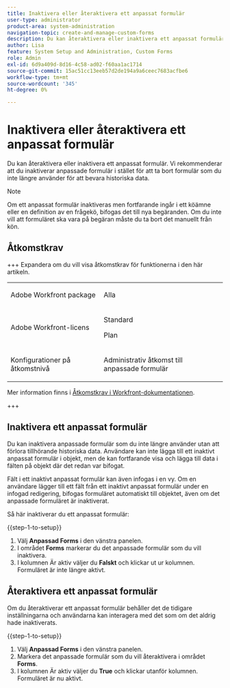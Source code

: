 ```yaml
---
title: Inaktivera eller återaktivera ett anpassat formulär
user-type: administrator
product-area: system-administration
navigation-topic: create-and-manage-custom-forms
description: Du kan återaktivera eller inaktivera ett anpassat formulär. Vi rekommenderar att du inaktiverar anpassade formulär i stället för att ta bort formulär som du inte längre använder för att bevara historiska data.
author: Lisa
feature: System Setup and Administration, Custom Forms
role: Admin
exl-id: 6d9a409d-8d16-4c58-ad02-f60aa1ac1714
source-git-commit: 15ac51cc13eeb57d2de194a9a6ceec7683acfbe6
workflow-type: tm+mt
source-wordcount: '345'
ht-degree: 0%

---
```


# Inaktivera eller återaktivera ett anpassat formulär

Du kan återaktivera eller inaktivera ett anpassat formulär. Vi rekommenderar att du inaktiverar anpassade formulär i stället för att ta bort formulär som du inte längre använder för att bevara historiska data.

>[!NOTE]
>
>Om ett anpassat formulär inaktiveras men fortfarande ingår i ett köämne eller en definition av en frågekö, bifogas det till nya begäranden. Om du inte vill att formuläret ska vara på begäran måste du ta bort det manuellt från kön.

## Åtkomstkrav

+++ Expandera om du vill visa åtkomstkrav för funktionerna i den här artikeln.

<table style="table-layout:auto"> 
 <col> 
 <col> 
 <tbody> 
  <tr> 
   <td>Adobe Workfront package</td> 
   <td><p>Alla</p></td> 
  </tr> 
  <tr> 
   <td>Adobe Workfront-licens</td> 
   <td><p>Standard</p>
       <p>Plan</p></td>
  </tr> 
  <tr> 
   <td>Konfigurationer på åtkomstnivå</td> 
   <td> <p>Administrativ åtkomst till anpassade formulär</p> </td> 
  </tr>  
 </tbody> 
</table>

Mer information finns i [Åtkomstkrav i Workfront-dokumentationen](/help/quicksilver/administration-and-setup/add-users/access-levels-and-object-permissions/access-level-requirements-in-documentation.md).

+++

## Inaktivera ett anpassat formulär

Du kan inaktivera anpassade formulär som du inte längre använder utan att förlora tillhörande historiska data. Användare kan inte lägga till ett inaktivt anpassat formulär i objekt, men de kan fortfarande visa och lägga till data i fälten på objekt där det redan var bifogat.

Fält i ett inaktivt anpassat formulär kan även infogas i en vy. Om en användare lägger till ett fält från ett inaktivt anpassat formulär under en infogad redigering, bifogas formuläret automatiskt till objektet, även om det anpassade formuläret är inaktiverat.

Så här inaktiverar du ett anpassat formulär:

{{step-1-to-setup}}

1. Välj **Anpassad Forms** i den vänstra panelen.
1. I området **Forms** markerar du det anpassade formulär som du vill inaktivera.
1. I kolumnen Är aktiv väljer du **Falskt** och klickar ut ur kolumnen. Formuläret är inte längre aktivt.

## Återaktivera ett anpassat formulär

Om du återaktiverar ett anpassat formulär behåller det de tidigare inställningarna och användarna kan interagera med det som om det aldrig hade inaktiverats.

{{step-1-to-setup}}

1. Välj **Anpassad Forms** i den vänstra panelen.
1. Markera det anpassade formulär som du vill återaktivera i området **Forms**.
1. I kolumnen Är aktiv väljer du **True** och klickar utanför kolumnen. Formuläret är nu aktivt.
